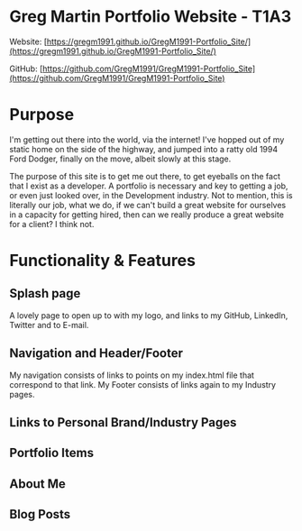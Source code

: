 # Greg Martin Portfolio Website - T1A3
Website: [https://gregm1991.github.io/GregM1991-Portfolio_Site/](https://gregm1991.github.io/GregM1991-Portfolio_Site/)

GitHub: [https://github.com/GregM1991/GregM1991-Portfolio_Site](https://github.com/GregM1991/GregM1991-Portfolio_Site)

# Purpose
I'm getting out there into the world, via the internet! I've hopped out of my static home on the side of the highway, and jumped into a ratty old 1994 Ford Dodger, finally on the move, albeit slowly at this stage. 

The purpose of this site is to get me out there, to get eyeballs on the fact that I exist as a developer. A portfolio is necessary and key to getting a job, or even just looked over, in the Development industry. Not to mention, this is literally our job, what we do, if we can't build a great website for ourselves in a capacity for getting hired, then can we really produce a great website for a client? I think not.

# Functionality & Features
## Splash page
A lovely page to open up to with my logo, and links to my GitHub, LinkedIn, Twitter and to E-mail.
## Navigation and Header/Footer
My navigation consists of links to points on my index.html file that correspond to that link. My Footer consists of links again to my Industry pages.
## Links to Personal Brand/Industry Pages

## Portfolio Items
## About Me
## Blog Posts

